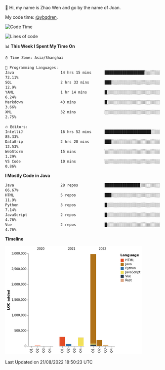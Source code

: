 :wave: Hi, my name is Zhao Wen and go by the name of Joan.

My code time: [@ybqdren](https://wakatime.com/@ybqdren).


<!--START_SECTION:waka-->
![Code Time](http://img.shields.io/badge/Code%20Time-1%2C060%20hrs%2024%20mins-blue)

![Lines of code](https://img.shields.io/badge/From%20Hello%20World%20I%27ve%20Written-4%20Million%20lines%20of%20code-blue)

📊 **This Week I Spent My Time On** 

```text
⌚︎ Time Zone: Asia/Shanghai

💬 Programming Languages: 
Java                     14 hrs 15 mins      ██████████████████░░░░░░░   72.11% 
SQL                      2 hrs 33 mins       ███░░░░░░░░░░░░░░░░░░░░░░   12.9% 
YAML                     1 hr 14 mins        █░░░░░░░░░░░░░░░░░░░░░░░░   6.24% 
Markdown                 43 mins             █░░░░░░░░░░░░░░░░░░░░░░░░   3.66% 
XML                      32 mins             ░░░░░░░░░░░░░░░░░░░░░░░░░   2.75%

🔥 Editors: 
IntelliJ                 16 hrs 52 mins      █████████████████████░░░░   85.33% 
DataGrip                 2 hrs 28 mins       ███░░░░░░░░░░░░░░░░░░░░░░   12.53% 
WebStorm                 15 mins             ░░░░░░░░░░░░░░░░░░░░░░░░░   1.29% 
VS Code                  10 mins             ░░░░░░░░░░░░░░░░░░░░░░░░░   0.86%

```

**I Mostly Code in Java** 

```text
Java                     28 repos            ████████████████░░░░░░░░░   66.67% 
HTML                     5 repos             ███░░░░░░░░░░░░░░░░░░░░░░   11.9% 
Python                   3 repos             █░░░░░░░░░░░░░░░░░░░░░░░░   7.14% 
JavaScript               2 repos             █░░░░░░░░░░░░░░░░░░░░░░░░   4.76% 
Vue                      2 repos             █░░░░░░░░░░░░░░░░░░░░░░░░   4.76%

```


**Timeline**

![Chart not found](https://raw.githubusercontent.com/ybqdren/ybqdren/main/charts/bar_graph.png) 


 Last Updated on 21/08/2022 18:50:23 UTC
<!--END_SECTION:waka-->

